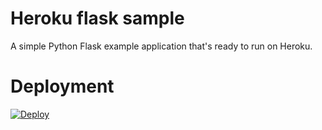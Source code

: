# Heroku flask sample
A simple Python Flask example application that's ready to run on Heroku.

# Deployment

[![Deploy](https://www.herokucdn.com/deploy/button.svg)](https://heroku.com/deploy)